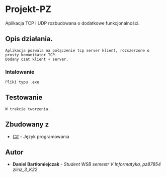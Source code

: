 # Projekt-PZ
Aplikacja TCP i UDP rozbudowana o dodatkowe funkcjonalności.
## Opis działania.
```
Aplikacja pozwala na połączenie tcp server klient, rozszerzone o prosty komunikator TCP.
Dodany czat klient + server.
```
### Intalowanie
```
Pliki typu .exe

```
## Testowanie
```
W trakcie tworzenia.
```
## Zbudowany z

* [C#](https://docs.microsoft.com/en-us/dotnet/csharp/) - Język programowania

## Autor

* **Daniel Bartłomiejczak** - *Student WSB semestr V Informatyka, pz87854 zlinz_3_K22*
